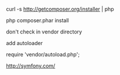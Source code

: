 curl -s http://getcomposer.org/installer | php

php composer.phar install

don't check in vendor directory

add autoloader

require 'vendor/autoload.php';

http://symfony.com/
